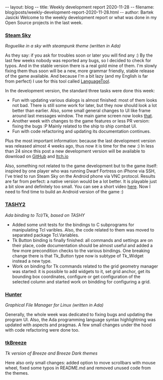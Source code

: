 -- layout: blog
-- title: Weekly development report 2020-11-28
-- filename: blog/posts/weekly-development-report-2020-11-28.html
-- author: Bartek Jasicki
Welcome to the weekly development report or what was done in my Open Source
projects in the last week.

### [Steam Sky](https://thindil.itch.io/steam-sky)

*Roguelike in a sky with steampunk theme (written in Ada)*

As they say: if you ask for troubles soon or later you will find any :) By the
last few weeks nobody was reported any bugs, so I decided to check for typos.
And in the stable version there is a real gold mine of them. I'm slowly fixing
them thus soon will be a new, more grammar friendly, stable release of the game
available. And because I'm a bit lazy (and my English is far from perfect) I
use for this tool called [LanguageTool](https://languagetool.org/).

In the development version, the standard three tasks were done this week:

* Fun with updating various dialogs is almost finished: most of them looks not
bad. There is still some work for later, but they now should look a lot better
than earlier. Also, some small general changes to UI like frame around last
messages window. The main game screen now looks [that](https://imgur.com/UduMwLm).
* Another week with changes to the game features or less PR version: fixing
the bugs :P Mainly related to the ship to ship combat UI.
* Fun with code refactoring and updating its documentation continues.

Plus the most important information: because the last development version was
released almost 4 weeks ago, thus now it is time for the new :) In less than
24 since this post a new development version will be available to download on
[GitHub](https://github.com/thindil/steamsky/releases) and [Itch.io](https://thindil.itch.io/steam-sky)

Also, something not related to the game development but to the game itself:
inspired by one player who was running Dwarf Fortress on iPhone via SSH, I've
tried to run Steam Sky on the Android phone via VNC protocol. Results are far
from perfect: a native version would be a lot better. It is playable just a
bit slow and definitely too small. You can see a short video [here](https://youtu.be/zNeKVdDtBPQ).
Now I need to find time to build an Android version of the game :)

### [TASHY2](https://github.com/thindil/tashy2)

*Ada binding to Tcl/Tk, based on TASHY*

* Added some unit tests for the bindings to C subprograms for manipulating Tcl
varibles. Also, the code related to them was moved to separated package
Tcl.Variables.
* Tk Button binding is finally finished: all commands and settings are
on their place, code documentation should be almost useful and added a few more
precondition checks to the various bindings. One breaking change there is that
Tk_Button type now is subtype of Tk_Widget instead a new type.
* Work on binding for Tk commands related to the grid geometry manager was
started: it is possible to add widgets to it, set grid anchor, get its bounding
box coordinates, configure or get configuration of the selected column and
started work on bindding for configuring a grid.

### [Hunter](https://github.com/thindil/hunter)

*Graphical File Manager for Linux (written in Ada)*

Generally, the whole week was dedicated to fixing bugs and updating the program
UI. Also, the Ada programming language syntax highlightning was updated with
aspects and pragmas. A few small changes under the hood with code refactoring
were done too.

### [tkBreeze](https://github.com/thindil/tkBreeze)

*Tk version of Breeze and Breeze Dark themes*

Here also only small changes: added option to move scrollbars with mouse wheel,
fixed some typos in README.md and removed unused code from the themes.
